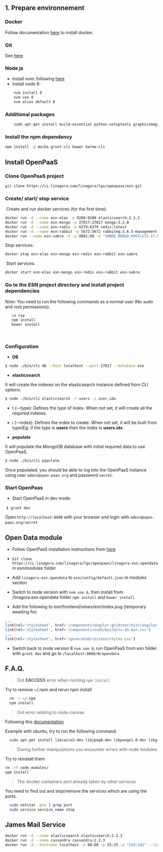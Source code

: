 ## 1. Prepare environnement
### Docker

Follow documentation [here](https://docs.docker.com/engine/installation/linux/docker-ce/ubuntu/) to install docker.

### Git

See [here](https://git-scm.com/)

### Node js

- Install nvm: following [here](https://github.com/creationix/nvm#installation)
- Install node 8:

```bash
    nvm install 8
    nvm use 8
    nvm alias default 8
```

### Additional packages

```bash
    sudo apt-get install build-essential python-setuptools graphicsmagick graphicsmagick-imagemagick-compat libcairo2-dev libpango1.0-dev libgif-dev
 ```

### Install the npm dependency
```bash
npm install -g mocha grunt-cli bower karma-cli
```
## Install OpenPaaS
### Clone OpenPaaS project
```bash
git clone https://ci.linagora.com/linagora/lgs/openpaas/esn.git
```
### Create/ start/ stop service
​
Create and run docker services (for the first time):
​
```bash
docker run -d --name esn-elas -p 9200:9200 elasticsearch:2.3.2
docker run -d --name esn-mongo -p 27017:27017 mongo:3.2.0
docker run -d --name esn-redis -p 6379:6379 redis:latest
docker run -d --name esn-rabbit -p 5672:5672 rabbitmq:3.6.5-management
docker run --name esn-sabre -d -p 8001:80 -e "SABRE_MONGO_HOST=172.17.0.1" -e "ESN_MONGO_HOST=172.17.0.1" -e "ESN_HOST=172.17.0.1" -e "AMQP_HOST=172.17.0.1"  linagora/esn-sabre
```

Stop services:

```bash
docker stop esn-elas esn-mongo esn-redis esn-rabbit esn-sabre
```
​
Start services: 

```bash
​docker start esn-elas esn-mongo esn-redis esn-rabbit esn-sabre
```

### Go to the ESN project directory and install project dependencies
*Note*: You need to run the following commands as a normal user (No sudo and root permissions).

```bash
   cd rse
   npm install
   bower install
```
​

### Configuration
- **DB**

```bash
$ node ./bin/cli db --host localhost --port 27017 --database esn
```

- **elasticsearch**

It will create the indexes on the elasticsearch instance defined from CLI options.

```bash
$ node ./bin/cli elasticsearch -t users -i user.idx
```
- t (--type): Defines the type of index. When not set, it will create all the required indexes.
- i (--index): Defines the index to create. When not set, it will be built from type(Eg: if the type is __users__ then the index is __users.idx__.

- **populate**

It will populate the MongoDB database with initial required data to use OpenPaaS.

```bash
$ node ./bin/cli populate
```

Once populated, you should be able to log into the OpenPaaS instance using user `admin@open-paas.org` and password `secret`.

### Start OpenPaas

- Start OpenPaaS in dev mode:

​
`$ grunt dev`
​

Open `http://localhost:8080` with your browser and login with `admin@open-paas.org/secret`
​


## Open Data module

* Follow OpenPaaS installation instructions from [here](https://gist.github.com/tuanlc/217f000285404c22fe84f61c5a507daf)

* `Git clone https://ci.linagora.com/linagora/lgs/openpaas/linagora.esn.opendata` in esn/modules folder

* Add `linagora.esn.opendata` to `esn/config/default.json` in modules section

* Switch to node version with `nvm use 6`, then install from /linagora.esn.opendata folder `npm install` and `bower install` 

* Add the following to esn/frontend/views/esn/index.pug (temporary awaiting fix)

```bash
...
link(rel='stylesheet', href='/components/angular-gridster/dist/angular-gridster.min.css')
link(rel='stylesheet', href='/components/nvd3/build/nv.d3.min.css')
...
link(rel='stylesheet', href='/generated/css/esn/styles.css')
```
* Switch back to node version 8 `nvm use 8`, run OpenPaaS from esn folder with `grunt dev` and go to `/localhost:8080/#/opendata`

## F.A.Q.

> Got __EACCESS__ error when running `npm install`

Try to remove ~/.npm and rerun npm install
```bash
  rm -r ~/.npm
  npm install
```

> Got error relating to node-canvas

Following this [documentation](https://github.com/Automattic/node-canvas)

Example with ubuntu, try to run the following command:
```bash
  sudo apt-get install libcairo2-dev libjpeg8-dev libpango1.0-dev libgif-dev build-essential g++
```

> During further manipulations you encounter errors with node modules

Try to reinstall them

```bash
rm -rf node_modules/
npm install
```

> The docker containers port already taken by other services

You need to find out and stop/remove the services which are using the ports.

```bash
  sudo netstat -pna | grep port
  sudo service service_name stop
```
## James Mail Service 

```bash
docker run -d --name elasticsearch elasticsearch:2.3.2
docker run -d --name cassandra cassandra:2.2.3
docker run -d --hostname localhost -p 80:80 -p 25:25 -p "143:143" --link cassandra:cassandra --link elasticsearch:elasticsearch --name james linagora/james-project:latest
```


